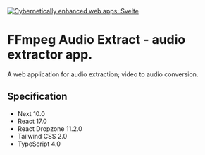   <a href="https://ffmpegaudioextract.xyz">
	<img alt="Cybernetically enhanced web apps: Svelte" src="https://ffmpegaudioextract.xyz/images/repo.png">
  </a>

# FFmpeg Audio Extract - audio extractor app.

A web application for audio extraction; video to audio conversion.

## Specification

- Next 10.0
- React 17.0
- React Dropzone 11.2.0
- Tailwind CSS 2.0
- TypeScript 4.0
